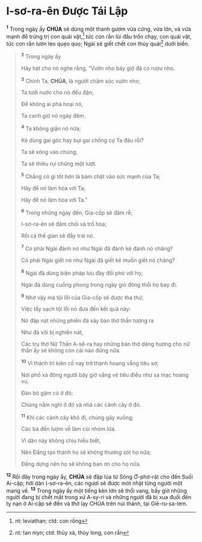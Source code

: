 # I-sơ-ra-ên Được Tái Lập
<sup><b>1</b></sup> Trong ngày ấy **CHÚA** sẽ dùng một thanh gươm vừa cứng, vừa lớn, và vừa mạnh để trừng trị con quái vật,[^1-cc60db5a-bfb7-45d6-94f3-7e84b2e107a3] tức con rắn lủi đầu trốn chạy, con quái vật, tức con rắn lươn lẹo quẹo quọ; Ngài sẽ giết chết con thủy quái[^2-cc60db5a-bfb7-45d6-94f3-7e84b2e107a3] dưới biển.

> <sup><b>2</b></sup> Trong ngày ấy
>
> Hãy hát cho nó nghe rằng, “Vườn nho bây giờ đã có rượu nho.
>
> <sup><b>3</b></sup> Chính Ta, **CHÚA**, là người chăm sóc vườn nho;
>
> Ta tưới nước cho nó đều đặn;
>
> Để không ai phá hoại nó,
>
> Ta canh giữ nó ngày đêm.
>
> <sup><b>4</b></sup> Ta không giận nó nữa;
>
> Kẻ dùng gai góc hay bụi gai chống cự Ta đâu rồi?
>
> Ta sẽ xông vào chúng;
>
> Ta sẽ thiêu rụi chúng một lượt.
>
> <sup><b>5</b></sup> Chẳng có gì tốt hơn là bám chặt vào sức mạnh của Ta;
>
> Hãy để nó làm hòa với Ta;
>
> Hãy để nó làm hòa với Ta.”
>
> <sup><b>6</b></sup> Trong những ngày đến, Gia-cốp sẽ đâm rễ;
>
> I-sơ-ra-ên sẽ đâm chồi và trổ hoa;
>
> Rồi cả thế gian sẽ đầy trái nó.
>
> <sup><b>7</b></sup> Có phải Ngài đánh nó như Ngài đã đánh kẻ đánh nó chăng?
>
> Có phải Ngài giết nó như Ngài đã giết kẻ muốn giết nó chăng?
>
> <sup><b>8</b></sup> Ngài đã dùng biện pháp lưu đày đối phó với họ;
>
> Ngài đã dùng cuồng phong trong ngày gió đông thổi họ bay đi.
>
> <sup><b>9</b></sup> Nhờ vậy mà tội lỗi của Gia-cốp sẽ được tha thứ;
>
> Việc tẩy sạch tội lỗi nó đưa đến kết quả này:
>
> Nó đập nát những phiến đá xây bàn thờ thần tượng ra
>
> Như đá vôi bị nghiền nát,
>
> Các trụ thờ Nữ Thần A-sê-ra hay những bàn thờ dâng hương cho nữ thần ấy sẽ không còn cái nào đứng nữa.
>
> <sup><b>10</b></sup> Vì thành trì kiên cố nay trở thành hoang vắng tiêu sơ;
>
> Nơi phố xá đông người bây giờ vắng vẻ tiêu điều như sa mạc hoang vu.
>
> Đàn bò gặm cỏ ở đó;
>
> Chúng nằm nghỉ ở đó và nhá các cành cây ở đó.
>
> <sup><b>11</b></sup> Khi các cành cây khô đi, chúng gãy xuống;
>
> Các bà đến lượm về làm củi nhóm lửa.
>
> Vì dân này không chịu hiểu biết,
>
> Nên Đấng tạo thành họ sẽ không thương xót họ nữa;
>
> Đấng dựng nên họ sẽ không ban ơn cho họ nữa.

<sup><b>12</b></sup> Rồi đây trong ngày ấy, **CHÚA** sẽ đập lúa từ Sông Ơ-phơ-rát cho đến Suối Ai-cập; hỡi dân I-sơ-ra-ên, các ngươi sẽ được mót nhặt từng người một mang về. <sup><b>13</b></sup> Trong ngày ấy một tiếng kèn lớn sẽ thổi vang, bấy giờ những người đang bị chết mất trong xứ A-sy-ri và những người đã bị xua đuổi đến tỵ nạn ở Ai-cập sẽ đến và thờ lạy CHÚA trên núi thánh, tại Giê-ru-sa-lem.

[^1-cc60db5a-bfb7-45d6-94f3-7e84b2e107a3]: nt: leviathan; ctd: con rồng
[^2-cc60db5a-bfb7-45d6-94f3-7e84b2e107a3]: nt: tan niyn; ctd: thủy xà, thủy long, con rắn